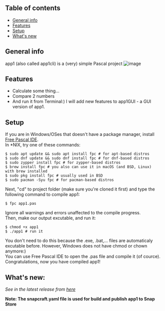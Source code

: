 ## Table of contents
* [General info](#general-info)
* [Features](#features)
* [Setup](#setup)
* [What's new](#whats-new)

## General info
app1 (also called app1cli) is a (very) simple Pascal project
![image](https://user-images.githubusercontent.com/77564176/138020987-e248b913-0680-40eb-8e90-d71848780e3f.png)

	
## Features
* Calculate some thing...
* Compare 2 numbers
* And run it from Terminal:)
I will add new features to app1GUI - a GUI version of app1.
	
## Setup
If you are in Windows/OSes that doesn't have a package manager, install [Free Pascal IDE](https://www.freepascal.org/download.html). <br>
In *NIX, try one of these commands:

```
$ sudo apt update && sudo apt install fpc # for apt-based distros
$ sudo dnf update && sudo dnf install fpc # for dnf-based distros
$ sudo zypper install fpc # for zypper-based distros
$ brew install fpc # you also can use it in macOS (and BSD, Linux) with brew installed
$ sudo pkg install fpc # usually used in BSD
$ sudo pacman -Syu fpc # for pacman-based distros
```
Next, "cd" to project folder (make sure you're cloned it first) and type the following command to compile app1:
```
$ fpc app1.pas
```
Ignore all warnings and errors unaffected to the compile progress. <br>
Then, make our output excutable, and run it:
``` 
$ chmod +x app1 
$ ./app1 # run it 
```
You don't need to do this because the .exe, .bat,... files are automaticaly excutable before. However, Windows does not have chmod or chown anymore:)  
You can use Free Pascal IDE to open the .pas file and compile it (of cource). <br>
Congratulations, now you have compiled app1!

## What's new:
*See in the latest release from [here](https://github.com/lebao3105/app1cli/releases/)*

<b>Note: The snapcraft.yaml file is used for build and publish app1 to Snap Store
